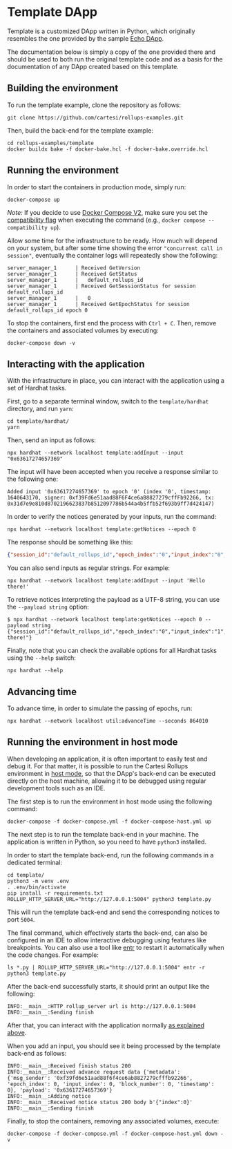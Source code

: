 # Template DApp

Template is a customized DApp written in Python, which originally resembles the one provided by the sample [Echo DApp](https://github.com/cartesi/rollups-examples/tree/main/echo-python).

The documentation below is simply a copy of the one provided there and should be used to both run the original template code and as a basis for the documentation of any DApp created based on this template.

## Building the environment

To run the template example, clone the repository as follows:

```shell
git clone https://github.com/cartesi/rollups-examples.git
```

Then, build the back-end for the template example:

```shell
cd rollups-examples/template
docker buildx bake -f docker-bake.hcl -f docker-bake.override.hcl
```

## Running the environment

In order to start the containers in production mode, simply run:

```shell
docker-compose up
```

_Note:_ If you decide to use [Docker Compose V2](https://docs.docker.com/compose/cli-command/), make sure you set the [compatibility flag](https://docs.docker.com/compose/cli-command-compatibility/) when executing the command (e.g., `docker compose --compatibility up`).

Allow some time for the infrastructure to be ready.
How much will depend on your system, but after some time showing the error `"concurrent call in session"`, eventually the container logs will repeatedly show the following:

```shell
server_manager_1      | Received GetVersion
server_manager_1      | Received GetStatus
server_manager_1      |   default_rollups_id
server_manager_1      | Received GetSessionStatus for session default_rollups_id
server_manager_1      |   0
server_manager_1      | Received GetEpochStatus for session default_rollups_id epoch 0
```

To stop the containers, first end the process with `Ctrl + C`.
Then, remove the containers and associated volumes by executing:

```shell
docker-compose down -v
```

## Interacting with the application

With the infrastructure in place, you can interact with the application using a set of Hardhat tasks.

First, go to a separate terminal window, switch to the `template/hardhat` directory, and run `yarn`:

```shell
cd template/hardhat/
yarn
```

Then, send an input as follows:

```shell
npx hardhat --network localhost template:addInput --input "0x63617274657369"
```

The input will have been accepted when you receive a response similar to the following one:

```shell
Added input '0x63617274657369' to epoch '0' (index '0', timestamp: 1640643170, signer: 0xf39Fd6e51aad88F6F4ce6aB8827279cffFb92266, tx: 0x31d7e9e810d8702196623837b8512097786b544a4b5ffb52f693b9ff7d424147)
```

In order to verify the notices generated by your inputs, run the command:

```shell
npx hardhat --network localhost template:getNotices --epoch 0
```

The response should be something like this:

```json
{"session_id":"default_rollups_id","epoch_index":"0","input_index":"0","notice_index":"0","payload":"63617274657369"}
```

You can also send inputs as regular strings. For example:

```shell
npx hardhat --network localhost template:addInput --input 'Hello there!'
```

To retrieve notices interpreting the payload as a UTF-8 string, you can use the `--payload string` option:

```shell
$ npx hardhat --network localhost template:getNotices --epoch 0 --payload string
{"session_id":"default_rollups_id","epoch_index":"0","input_index":"1","notice_index":"0","payload":"Hello there!"}
```

Finally, note that you can check the available options for all Hardhat tasks using the `--help` switch:

```shell
npx hardhat --help
```

## Advancing time

To advance time, in order to simulate the passing of epochs, run:

```shell
npx hardhat --network localhost util:advanceTime --seconds 864010
```

## Running the environment in host mode

When developing an application, it is often important to easily test and debug it. For that matter, it is possible to run the Cartesi Rollups environment in [host mode](../README.md#host-mode), so that the DApp's back-end can be executed directly on the host machine, allowing it to be debugged using regular development tools such as an IDE.

The first step is to run the environment in host mode using the following command:

```shell
docker-compose -f docker-compose.yml -f docker-compose-host.yml up
```

The next step is to run the template back-end in your machine. The application is written in Python, so you need to have `python3` installed.

In order to start the template back-end, run the following commands in a dedicated terminal:

```shell
cd template/
python3 -m venv .env
. .env/bin/activate
pip install -r requirements.txt
ROLLUP_HTTP_SERVER_URL="http://127.0.0.1:5004" python3 template.py
```

This will run the template back-end and send the corresponding notices to port `5004`.

The final command, which effectively starts the back-end, can also be configured in an IDE to allow interactive debugging using features like breakpoints.
You can also use a tool like [entr](https://eradman.com/entrproject/) to restart it automatically when the code changes. For example:

```shell
ls *.py | ROLLUP_HTTP_SERVER_URL="http://127.0.0.1:5004" entr -r python3 template.py
```

After the back-end successfully starts, it should print an output like the following:

```log
INFO:__main__:HTTP rollup_server url is http://127.0.0.1:5004
INFO:__main__:Sending finish
```

After that, you can interact with the application normally [as explained above](#interacting-with-the-application).

When you add an input, you should see it being processed by the template back-end as follows:

```shell
INFO:__main__:Received finish status 200
INFO:__main__:Received advance request data {'metadata': {'msg_sender': '0xf39fd6e51aad88f6f4ce6ab8827279cfffb92266', 'epoch_index': 0, 'input_index': 0, 'block_number': 0, 'timestamp': 0}, 'payload': '0x63617274657369'}
INFO:__main__:Adding notice
INFO:__main__:Received notice status 200 body b'{"index":0}'
INFO:__main__:Sending finish
```

Finally, to stop the containers, removing any associated volumes, execute:

```shell
docker-compose -f docker-compose.yml -f docker-compose-host.yml down -v
```
